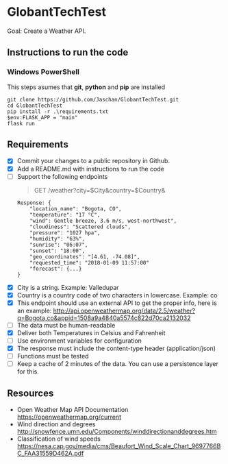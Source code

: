 # GlobantTechTest

Goal: Create a Weather API.

## Instructions to run the code

### Windows PowerShell

This steps asumes that **git**, **python** and **pip** are installed

```
git clone https://github.com/Jaschan/GlobantTechTest.git
cd GlobantTechTest
pip install -r .\requirements.txt
$env:FLASK_APP = "main"
flask run
```

## Requirements

- [x] Commit your changes to a public repository in Github.
- [x] Add a README.md with instructions to run the code
- [ ] Support the following endpoints
  > GET /weather?city=$City&country=$Country&
  ```
  Response: {
	  "location_name": "Bogota, CO",
	  "temperature": "17 °C",
	  "wind": Gentle breeze, 3.6 m/s, west-northwest",
	  "cloudiness": "Scattered clouds",
	  "pressure": "1027 hpa",
	  "humidity": "63%",
	  "sunrise": "06:07",
	  "sunset": "18:00",
	  "geo_coordinates": "[4.61, -74.08]",
	  "requested_time": "2018-01-09 11:57:00"
	  "forecast": {...}
  }
  ```
- [x] City is a string. Example: Valledupar
- [x] Country is a country code of two characters in lowercase. Example: co
- [x] This endpoint should use an external API to get the proper info, here is an example: http://api.openweathermap.org/data/2.5/weather?q=Bogota,co&appid=1508a9a4840a5574c822d70ca2132032
- [ ] The data must be human-readable
- [x] Deliver both Temperatures in Celsius and Fahrenheit
- [ ] Use environment variables for configuration
- [x] The response must include the content-type header (application/json)
- [ ] Functions must be tested
- [ ] Keep a cache of 2 minutes of the data. You can use a persistence layer for this.

## Resources

- Open Weather Map API Documentation https://openweathermap.org/current
- Wind direction and degrees http://snowfence.umn.edu/Components/winddirectionanddegrees.htm
- Classification of wind speeds https://nesa.cap.gov/media/cms/Beaufort_Wind_Scale_Chart_9697766BC_FAA31559D462A.pdf